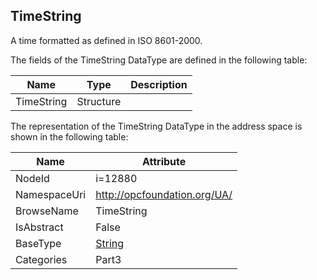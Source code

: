 <!-- datatype -->
## TimeString
A time formatted as defined in ISO 8601-2000.  
<!-- end of description -->
The fields of the TimeString DataType are defined in the following table:  

|Name|Type|Description|
|---|---|---|
|TimeString|Structure||

The representation of the TimeString DataType in the address space is shown in the following table:  

|Name|Attribute|
|---|---|
|NodeId|i=12880|
|NamespaceUri|http://opcfoundation.org/UA/|
|BrowseName|TimeString|
|IsAbstract|False|
|BaseType|[String](../../../Part3/DataTypes/String/readme.md)|
|Categories|Part3|


